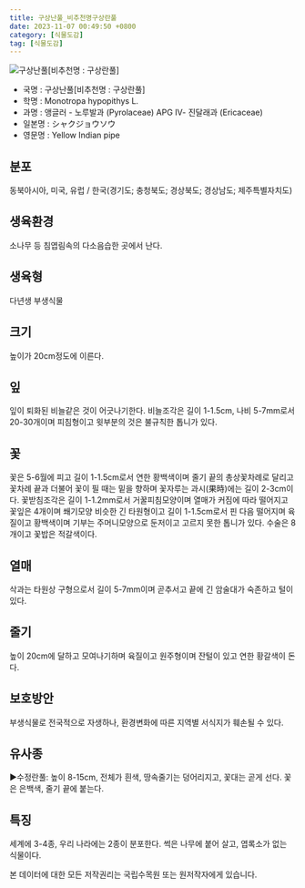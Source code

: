 ```yaml
---
title: 구상난풀_비추천명구상란풀
date: 2023-11-07 00:49:50 +0800
category: [식물도감]
tag: [식물도감]
---
```




![구상난풀[비추천명 : 구상란풀]](/fileUpload/plants/basic/Pyrolaceae/Monotropa/7481/1_th2.JPG)
- 국명 : 구상난풀[비추천명 : 구상란풀]
- 학명 : Monotropa hypopithys L.
- 과명 : 앵글러 - 노루발과 (Pyrolaceae) APG Ⅳ- 진달래과 (Ericaceae)
- 일본명 : シャクジョウソウ
- 영문명 : Yellow Indian pipe


## 분포
동북아시아, 미국, 유럽 / 한국(경기도; 충청북도; 경상북도; 경상남도; 제주특별자치도) 
## 생육환경
소나무 등 침엽림속의 다소음습한 곳에서 난다.
## 생육형
다년생 부생식물
## 크기
높이가 20cm정도에 이른다.
## 잎
잎이 퇴화된 비늘같은 것이 어긋나기한다. 비늘조각은 길이 1-1.5cm, 나비 5-7mm로서 20-30개이며 피침형이고 윗부분의 것은 불규칙한 톱니가 있다.
## 꽃
꽃은 5-6월에 피고 길이 1-1.5cm로서 연한 황백색이며 줄기 끝의 총상꽃차례로 달리고 꽃차례 끝과 더불어 꽃이 필 때는 밑을 향하며 꽃자루는 과시(果時)에는 길이 2-3cm이다. 꽃받침조각은 길이 1-1.2mm로서 거꿀피침모양이며 열매가 커짐에 따라 떨어지고 꽃잎은 4개이며 쐐기모양 비슷한 긴 타원형이고 길이 1-1.5cm로서 핀 다음 떨어지며 육질이고 황백색이며 기부는 주머니모양으로 둔저이고 고르지 못한 톱니가 있다. 수술은 8개이고 꽃밥은 적갈색이다.
## 열매
삭과는 타원상 구형으로서 길이 5-7mm이며 곧추서고 끝에 긴 암술대가 숙존하고 털이 있다.
## 줄기
높이 20cm에 달하고 모여나기하며 육질이고 원주형이며 잔털이 있고 연한 황갈색이 돈다.
## 보호방안
부생식물로 전국적으로 자생하나, 환경변화에 따른 지역별 서식지가 훼손될 수 있다.
## 유사종
▶수정란풀: 높이 8-15cm, 전체가 흰색, 땅속줄기는 덩어리지고, 꽃대는 곧게 선다. 꽃은 은백색, 줄기 끝에 붙는다.
## 특징
세계에 3-4종, 우리 나라에는 2종이 분포한다. 썩은 나무에 붙어 살고, 엽록소가 없는 식물이다.






본 데이터에 대한 모든 저작권리는 국립수목원 또는 원저작자에게 있습니다.
